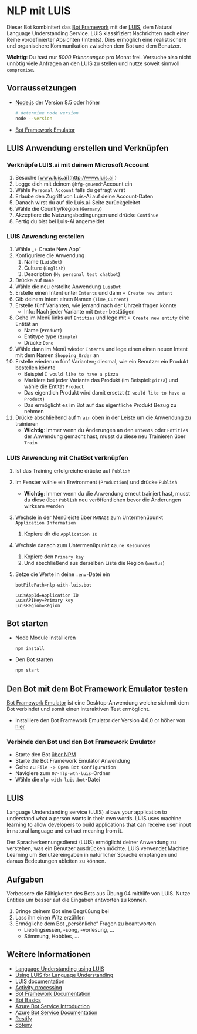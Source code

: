 # NLP mit LUIS

Dieser Bot kombinitert das [Bot Framework][1] mit der [LUIS][11], dem Natural Language Understanding Service.
LUIS klassifiziert Nachrichten nach einer Reihe vordefinierter Absichten (Intents).  Dies ermöglich eine realistischere und organischere Kommunikation zwischen dem Bot und dem Benutzer.

**Wichtig**: Du hast nur *5000 Erkennungen* pro Monat frei. Versuche also nicht unnötig viele Anfragen an den LUIS zu stellen und nutze soweit sinnvoll `compromise`.

## Vorraussetzungen

- [Node.js][4] der Version 8.5 oder höher

    ```bash
    # determine node version
    node --version
    ```

- [Bot Framework Emulator][5]

## LUIS Anwendung erstellen und Verknüpfen

### Verknüpfe LUIS.ai mit deinem Microsoft Account

1. Besuche [www.luis.ai](http://www.luis.ai )
2. Logge dich mit deinem `@hfg-gmuend`-Account ein
3. Wähle `Personal Account` falls du gefragt wirst
4. Erlaube den Zugriff von Luis-Ai auf deine Account-Daten
5. Danach wirst du auf die Luis.ai-Seite zurückgeleitet
6. Wähle die Country/Region (`Germany`)
7. Akzeptiere die Nutzungsbedingungen und drücke `Continue`
8. Fertig du bist bei Luis-Ai angemeldet

### LUIS Anwendung erstellen

1. Wähle „+ Create New App“
2. Konfiguriere die Anwendung
    1. Name (`LuisBot`)
    2. Culture (`English`)
    3. Description (`My personal test chatbot`)
3. Drücke auf `Done`
4. Wähle die neu erstellte Anwendung `LuisBot`
5. Erstelle einen Intent unter `Intents` und dann `+ Create new intent`
6. Gib deinem Intent einen Namen (`Time_Current`)
7. Erstelle fünf Varianten, wie jemand nach der Uhrzeit fragen könnte
    - Info: Nach jeder Variante mit `Enter` bestätigen
8. Gehe im Menü links auf `Entities` und lege mit `+ Create new entity` eine Entität an
    - Name (`Product`)
    - Entitype type (`Simple`)
    - Drücke `Done`
9. Wähle dann im Menü wieder `Intents` und lege einen einen neuen Intent mit dem Namen `Shopping_Order` an
10. Erstelle wiederum fünf Varianten; diesmal, wie ein Benutzer ein Produkt bestellen könnte
    - Beispiel `I would like to have a pizza`
    - Markiere bei jeder Variante das Produkt (im Beispiel: `pizza`) und wähle die Entität `Product`
    - Das eigentlich Produkt wird damit ersetzt (`I would like to have a Product`)
    - Das ermöglicht es im Bot auf das eigentliche Produkt Bezug zu nehmen
11. Drücke abschließend auf `Train` oben in der Leiste um die Anwendung zu trainieren
    - **Wichtig**: Immer wenn du Änderungen an den `Intents` oder `Entities` der Anwendung gemacht hast, musst du diese neu Trainieren über `Train`

### LUIS Anwendung mit ChatBot verknüpfen

1. Ist das Training erfolgreiche drücke auf `Publish`
2. Im Fenster wähle ein Environment (`Production`) und drücke `Publish`
    - **Wichtig**: Immer wenn du die Anwendung erneut trainiert hast, musst du diese über `Publish` neu veröffentlichen bevor die Änderungen wirksam werden
3. Wechsle in der Menüleiste über `MANAGE` zum Untermenüpunkt `Application Information`
    1. Kopiere dir die `Application ID`
4. Wechsle danach zum Untermenüpunkt `Azure Resources`
    1. Kopiere den `Primary key`
    2. Und abschließend aus derselben Liste die Region (`westus`)
5. Setze die Werte in deine `.env`-Datei ein

    ```properties
    botFilePath=nlp-with-luis.bot

    LuisAppId=Application ID
    LuisAPIKey=Primary key
    LuisRegion=Region
    ```

## Bot starten

- Node Module installieren

    ```bash
    npm install
    ```

- Den Bot starten

    ```bash
    npm start
    ```

## Den Bot mit dem Bot Framework Emulator testen

[Bot Framework Emulator][5] ist eine Desktop-Anwendung welche sich mit dem Bot verbindet und somit einen interaktiven Test ermöglicht.

- Installiere den Bot Framework Emulator der Version 4.6.0 or höher von [hier][6]

### Verbinde den Bot und den Bot Framework Emulator

- Starte den Bot [über NPM](#Bot-starten)
- Starte die Bot Framework Emulator Anwendung
- Gehe zu `File -> Open Bot Configuration`
- Navigiere zum `07-nlp-wth-luis`-Ordner
- Wähle die `nlp-with-luis.bot`-Datei

## LUIS

Language Understanding service (LUIS) allows your application to understand what a person wants in their own words. LUIS uses machine learning to allow developers to build applications that can receive user input in natural language and extract meaning from it.

Der Spracherkennungsdienst (LUIS) ermöglicht deiner Anwendung zu verstehen, was ein Benutzer ausdrücken möchte. LUIS verwendet Machine Learning um Benutzereingaben in natürlicher Sprache empfangen und daraus Bedeutungen ableiten zu können.

## Aufgaben

Verbessere die Fähigkeiten des Bots aus Übung 04 mithilfe von LUIS.
Nutze Entities um besser auf die Eingaben antworten zu können.

1. Bringe deinem Bot eine Begrüßung bei
2. Lass ihn einen Witz erzählen
3. Ermögliche dem Bot „persönliche“ Fragen zu beantworten
    - Lieblingsessen, -song, -vorlesung, …
    - Stimmung, Hobbies, …

## Weitere Informationen

- [Language Understanding using LUIS][11]
- [Using LUIS for Language Understanding][23]
- [LUIS documentation][24]
- [Activity processing][15]
- [Bot Framework Documentation][20]
- [Bot Basics][32]
- [Azure Bot Service Introduction][21]
- [Azure Bot Service Documentation][22]
- [Restify][30]
- [dotenv][31]

[1]: https://dev.botframework.com
[2]: https://www.typescriptlang.org
[3]: https://www.typescriptlang.org/#download-links
[4]: https://nodejs.org
[5]: https://github.com/microsoft/botframework-emulator
[6]: https://github.com/Microsoft/BotFramework-Emulator/releases
[7]: https://docs.microsoft.com/en-us/cli/azure/?view=azure-cli-latest
[8]: https://docs.microsoft.com/en-us/cli/azure/install-azure-cli?view=azure-cli-latest
[9]: https://github.com/Microsoft/botbuilder-tools/tree/master/packages/MSBot
[10]: https://portal.azure.com
[11]: https://www.luis.ai
[12]: https://docs.microsoft.com/en-us/azure/bot-service/bot-builder-prompts?view=azure-bot-service-4.0&tabs=javascript
[13]: https://docs.microsoft.com/en-us/javascript/api/botbuilder-dialogs/waterfall
[14]: https://docs.microsoft.com/en-us/azure/bot-service/bot-builder-tutorial-waterfall?view=azure-bot-service-4.0&tabs=jstab
[15]: https://docs.microsoft.com/en-us/azure/bot-service/bot-builder-concept-activity-processing?view=azure-bot-service-4.0
[20]: https://docs.botframework.com
[21]: https://docs.microsoft.com/en-us/azure/bot-service/bot-service-overview-introduction?view=azure-bot-service-4.0
[22]: https://docs.microsoft.com/en-us/azure/bot-service/?view=azure-bot-service-4.0
[23]: https://docs.microsoft.com/en-us/azure/bot-service/bot-builder-howto-v4-luis?view=azure-bot-service-4.0&tabs=js
[24]: https://docs.microsoft.com/en-us/azure/cognitive-services/LUIS/
[27]: https://github.com/microsoft/botbuilder-js/tree/master/libraries/botbuilder-dialogs
[30]: https://www.npmjs.com/package/restify
[31]: https://www.npmjs.com/package/dotenv
[32]: https://docs.microsoft.com/en-us/azure/bot-service/bot-builder-basics?view=azure-bot-service-4.0
[40]: https://aka.ms/azuredeployment
